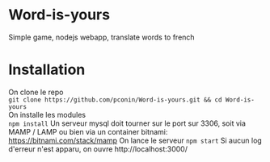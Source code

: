 # Word-is-yours
Simple game, nodejs webapp, translate words to french

# Installation
On clone le repo  
`git clone https://github.com/pconin/Word-is-yours.git && cd Word-is-yours`  
On installe les modules  
`npm install`
Un serveur mysql doit tourner sur le port sur 3306, soit via MAMP / LAMP ou bien via un container bitnami:  https://bitnami.com/stack/mamp
On lance le serveur
`npm start`
Si aucun log d'erreur n'est apparu, on ouvre http://localhost:3000/
